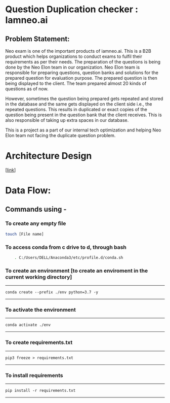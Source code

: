 # Question Duplication checker : Iamneo.ai

## Problem Statement: 
Neo exam is one of the important products of iamneo.ai. This is a B2B product which helps organizations to conduct exams to fulfil their requirements as per their needs. The preparation of the questions is being done by the Neo Elon team in our organization. Neo Elon team is responsible for preparing questions, question banks and solutions for the prepared question for evaluation purpose. The prepared question is then being displayed to the client. The team prepared almost 20 kinds of questions as of now. 

However, sometimes the question being prepared gets repeated and stored in the database and the same gets displayed on the client side i.e., the repeated questions. This results in duplicated or exact copies of the question being present in the question bank that the client receives.  This is also responsible of taking up extra spaces in our database.

This is a project as a part of our internal tech optimization and helping Neo Elon team not facing the duplicate question problem.

# Architecture Design
[[link](https://github.com/biswa-mohapatra/dup-ques-w2w-iamneo/blob/main/Documentation/Architecture.png)]


# Data Flow:
[](https://www.figma.com/embed?embed_host=share&url=https%3A%2F%2Fwww.figma.com%2Ffile%2FJrsbruMXVhNl7z7g4fA38I%2FW2W_Duplicate_Data_Flow%3Fnode-id%3D0%253A1)

## Commands using -

### To create any empty file
```bash
touch [File name]
```

### To access conda from c drive to d, through bash
```bash
    . C:/Users/DELL/Anaconda3/etc/profile.d/conda.sh
```

### To create an environment [to create an enviroment in the current working directory]
--------------------
    conda create --prefix ./env python=3.7 -y 
--------------------

### To activate the environment
--------------------
    conda activate ./env
--------------------

### To create requirements.txt
--------------------
    pip3 freeze > requirements.txt
--------------------

### To install requirements
--------------------
    pip install -r requirements.txt 
--------------------

